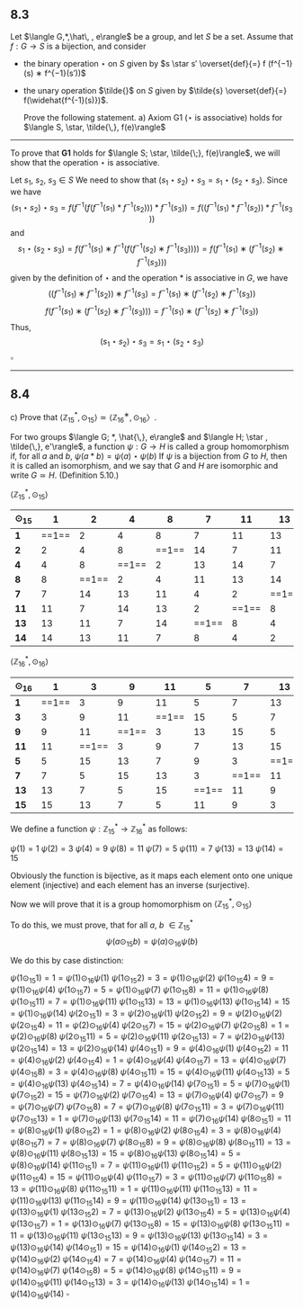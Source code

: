 
## 8.3

Let $\langle G,*,\hat\, , e\rangle$ be a group, and let $S$ be a set. Assume that $f : G \rightarrow S$ is a bijection, and consider
- the binary operation $\star$ on $S$ given by $s \star s′ \overset{def}{=} f (f^{−1}(s) ∗ f^{−1}(s′))$ 
- the unary operation $\tilde{}$  on $S$ given by $\tilde{s} \overset{def}{=} f(\widehat{f^{-1}(s)})$.
 
  Prove the following statement. 
  a) Axiom G1 ($\star$ is associative) holds for $\langle S, \star, \tilde{\,}, f(e)\rangle$

___

To prove that **G1** holds for $\langle S; \star, \tilde{\;}, f(e)\rangle$, we will show that the operation $\star$ is associative.

Let $s_1,\: s_2,\: s_3 \in S$
We need to show that $(s_1 \star s_2)\star s_3= s_1 \star(s_2\star s_3)$.
Since we have
$$(s_1 \star s_2)\star s_3=f(f^{−1}(f(f^{−1}(s_1​)\ast f^{−1}(s_2​)))\ast f^{−1}(s_3​))=f((f^{−1}(s_1​)\ast f^{−1}(s_2​))\ast f^{−1}(s_3​))$$
and
$$s_1 \star(s_2\star s_3) = f(f^{−1}(s_1​)∗f^{−1}(f(f^{−1}(s_2​)∗f^{−1}(s_3​))))=f(f^{−1}(s_1​)∗(f^{−1}(s_2​)∗f^{−1}(s_3​)))$$
given by the definition of $\star$ and the operation $\ast$ is associative in $G$, we have
$$
((f^{−1}(s_1​)∗f^{−1}(s_2​))∗f^{−1}(s_3​)=f^{−1}(s_1)∗(f^{−1}(s_2​)∗f^{−1}(s_3​))
$$
$$
f(f^{−1}(s_1​)∗(f^{−1}(s_2​)∗f^{−1}(s_3​)))=f^{−1}(s_1)∗(f^{−1}(s_2​)∗f^{−1}(s_3​))
$$
Thus, 
$$(s_1 \star s_2)\star s_3= s_1 \star(s_2\star s_3)$$
$\square$

___

## 8.4
c) Prove that $\langle\mathbb{Z}^*_{15}, \odot_{15}\rangle \simeq \langle\mathbb{Z}^∗_{16}, \odot_{16}〉$.


 For two groups $\langle G; *, \hat{\,}, e\rangle$ and $\langle H; \star , \tilde{\,}, e'\rangle$, a function $\psi : G \rightarrow H$ is called a group homomorphism if, for all $a$ and $b$,
 $\psi (a*b) = \psi (a) \star \psi (b)$
 If $\psi$ is a bijection from $G$ to $H$, then it is called an isomorphism, and we say that $G$ and $H$ are isomorphic and write $G \simeq H$. (Definition 5.10.)


$\langle\mathbb{Z}^*_{15}, \odot_{15}\rangle$

| $\odot_{15}$ | 1     | 2     | 4     | 8     | 7     | 11    | 13    | 14    |
| ------------ | ----- | ----- | ----- | ----- | ----- | ----- | ----- | ----- |
| **1**        | ==1== | 2     | 4     | 8     | 7     | 11    | 13    | 14    |
| **2**        | 2     | 4     | 8     | ==1== | 14    | 7     | 11    | 13    |
| **4**        | 4     | 8     | ==1== | 2     | 13    | 14    | 7     | 11    |
| **8**        | 8     | ==1== | 2     | 4     | 11    | 13    | 14    | 7     |
| **7**        | 7     | 14    | 13    | 11    | 4     | 2     | ==1== | 8     |
| **11**       | 11    | 7     | 14    | 13    | 2     | ==1== | 8     | 4     |
| **13**       | 13    | 11    | 7     | 14    | ==1== | 8     | 4     | 2     |
| **14**       | 14    | 13    | 11    | 7     | 8     | 4     | 2     | ==1== |



$\langle\mathbb{Z}^*_{16}, \odot_{16}\rangle$

| $\odot_{16}$ | 1     | 3     | 9     | 11    | 5     | 7     | 13    | 15    |
| ------------ | ----- | ----- | ----- | ----- | ----- | ----- | ----- | ----- |
| **1**        | ==1== | 3     | 9     | 11    | 5     | 7     | 13    | 15    |
| **3**        | 3     | 9     | 11    | ==1== | 15    | 5     | 7     | 13    |
| **9**        | 9     | 11    | ==1== | 3     | 13    | 15    | 5     | 7     |
| **11**       | 11    | ==1== | 3     | 9     | 7     | 13    | 15    | 5     |
| **5**        | 5     | 15    | 13    | 7     | 9     | 3     | ==1== | 11    |
| **7**        | 7     | 5     | 15    | 13    | 3     | ==1== | 11    | 9     |
| **13**       | 13    | 7     | 5     | 15    | ==1== | 11    | 9     | 3     |
| **15**       | 15    | 13    | 7     | 5     | 11    | 9     | 3     | ==1== |



We define a function $\psi : \mathbb{Z}^*_{15} \rightarrow \mathbb{Z}^*_{16}$ as follows:

$\psi(1)=1$
$\psi(2)=3$
$\psi(4)=9$
$\psi(8)=11$
$\psi(7)=5$
$\psi(11)=7$
$\psi(13)=13$
$\psi(14)=15$

Obviously the function is bijective, as it maps each element onto one unique element (injective) and each element has an inverse (surjective). 

Now we will prove that it is a group homomorphism on $\langle\mathbb{Z}^*_{15}, \odot_{15}\rangle$


To do this, we must prove, that for all $a,$  $b$ $\in\mathbb{Z}^*_{15}$
$$
\psi(a\odot_{15}b)=\psi(a)\odot_{16}\psi(b)
$$

We do this by case distinction:

$\psi(1 \odot_{15}1)= 1 = \psi(1) \odot_{16} \psi(1)$
$\psi(1 \odot_{15}2)= 3 = \psi(1) \odot_{16} \psi(2)$
$\psi(1 \odot_{15}4)= 9 = \psi(1) \odot_{16} \psi(4)$
$\psi(1 \odot_{15}7)= 5 = \psi(1) \odot_{16} \psi(7)$
$\psi(1 \odot_{15}8)= 11 = \psi(1) \odot_{16} \psi(8)$
$\psi(1 \odot_{15}11)= 7 = \psi(1) \odot_{16} \psi(11)$
$\psi(1 \odot_{15}13)= 13 = \psi(1) \odot_{16} \psi(13)$
$\psi(1 \odot_{15}14)= 15 = \psi(1) \odot_{16} \psi(14)$
$\psi(2 \odot_{15}1)= 3 = \psi(2) \odot_{16} \psi(1)$
$\psi(2 \odot_{15}2)= 9 = \psi(2) \odot_{16} \psi(2)$
$\psi(2 \odot_{15}4)= 11 = \psi(2) \odot_{16} \psi(4)$
$\psi(2 \odot_{15}7)= 15 = \psi(2) \odot_{16} \psi(7)$
$\psi(2 \odot_{15}8)= 1 = \psi(2) \odot_{16} \psi(8)$
$\psi(2 \odot_{15}11)= 5 = \psi(2) \odot_{16} \psi(11)$
$\psi(2 \odot_{15}13)= 7 = \psi(2) \odot_{16} \psi(13)$
$\psi(2 \odot_{15}14)= 13 = \psi(2) \odot_{16} \psi(14)$
$\psi(4 \odot_{15}1)= 9 = \psi(4) \odot_{16} \psi(1)$
$\psi(4 \odot_{15}2)= 11 = \psi(4) \odot_{16} \psi(2)$
$\psi(4 \odot_{15}4)= 1 = \psi(4) \odot_{16} \psi(4)$
$\psi(4 \odot_{15}7)= 13 = \psi(4) \odot_{16} \psi(7)$
$\psi(4 \odot_{15}8)= 3 = \psi(4) \odot_{16} \psi(8)$
$\psi(4 \odot_{15}11)= 15 = \psi(4) \odot_{16} \psi(11)$
$\psi(4 \odot_{15}13)= 5 = \psi(4) \odot_{16} \psi(13)$
$\psi(4 \odot_{15}14)= 7 = \psi(4) \odot_{16} \psi(14)$
$\psi(7 \odot_{15}1)= 5 = \psi(7) \odot_{16} \psi(1)$
$\psi(7 \odot_{15}2)= 15 = \psi(7) \odot_{16} \psi(2)$
$\psi(7 \odot_{15}4)= 13 = \psi(7) \odot_{16} \psi(4)$
$\psi(7 \odot_{15}7)= 9 = \psi(7) \odot_{16} \psi(7)$
$\psi(7 \odot_{15}8)= 7 = \psi(7) \odot_{16} \psi(8)$
$\psi(7 \odot_{15}11)= 3 = \psi(7) \odot_{16} \psi(11)$
$\psi(7 \odot_{15}13)= 1 = \psi(7) \odot_{16} \psi(13)$
$\psi(7 \odot_{15}14)= 11 = \psi(7) \odot_{16} \psi(14)$
$\psi(8 \odot_{15}1)= 11 = \psi(8) \odot_{16} \psi(1)$
$\psi(8 \odot_{15}2)= 1 = \psi(8) \odot_{16} \psi(2)$
$\psi(8 \odot_{15}4)= 3 = \psi(8) \odot_{16} \psi(4)$
$\psi(8 \odot_{15}7)= 7 = \psi(8) \odot_{16} \psi(7)$
$\psi(8 \odot_{15}8)= 9 = \psi(8) \odot_{16} \psi(8)$
$\psi(8 \odot_{15}11)= 13 = \psi(8) \odot_{16} \psi(11)$
$\psi(8 \odot_{15}13)= 15 = \psi(8) \odot_{16} \psi(13)$
$\psi(8 \odot_{15}14)= 5 = \psi(8) \odot_{16} \psi(14)$
$\psi(11 \odot_{15}1)= 7 = \psi(11) \odot_{16} \psi(1)$
$\psi(11 \odot_{15}2)= 5 = \psi(11) \odot_{16} \psi(2)$
$\psi(11 \odot_{15}4)= 15 = \psi(11) \odot_{16} \psi(4)$
$\psi(11 \odot_{15}7)= 3 = \psi(11) \odot_{16} \psi(7)$
$\psi(11 \odot_{15}8)= 13 = \psi(11) \odot_{16} \psi(8)$
$\psi(11 \odot_{15}11)= 1 = \psi(11) \odot_{16} \psi(11)$
$\psi(11 \odot_{15}13)= 11 = \psi(11) \odot_{16} \psi(13)$
$\psi(11 \odot_{15}14)= 9 = \psi(11) \odot_{16} \psi(14)$
$\psi(13 \odot_{15}1)= 13 = \psi(13) \odot_{16} \psi(1)$
$\psi(13 \odot_{15}2)= 7 = \psi(13) \odot_{16} \psi(2)$
$\psi(13 \odot_{15}4)= 5 = \psi(13) \odot_{16} \psi(4)$
$\psi(13 \odot_{15}7)= 1 = \psi(13) \odot_{16} \psi(7)$
$\psi(13 \odot_{15}8)= 15 = \psi(13) \odot_{16} \psi(8)$
$\psi(13 \odot_{15}11)= 11 = \psi(13) \odot_{16} \psi(11)$
$\psi(13 \odot_{15}13)= 9 = \psi(13) \odot_{16} \psi(13)$
$\psi(13 \odot_{15}14)= 3 = \psi(13) \odot_{16} \psi(14)$
$\psi(14 \odot_{15}1)= 15 = \psi(14) \odot_{16} \psi(1)$
$\psi(14 \odot_{15}2)= 13 = \psi(14) \odot_{16} \psi(2)$
$\psi(14 \odot_{15}4)= 7 = \psi(14) \odot_{16} \psi(4)$
$\psi(14 \odot_{15}7)= 11 = \psi(14) \odot_{16} \psi(7)$
$\psi(14 \odot_{15}8)= 5 = \psi(14) \odot_{16} \psi(8)$
$\psi(14 \odot_{15}11)= 9 = \psi(14) \odot_{16} \psi(11)$
$\psi(14 \odot_{15}13)= 3 = \psi(14) \odot_{16} \psi(13)$
$\psi(14 \odot_{15}14)= 1 = \psi(14) \odot_{16} \psi(14)$
$\square$